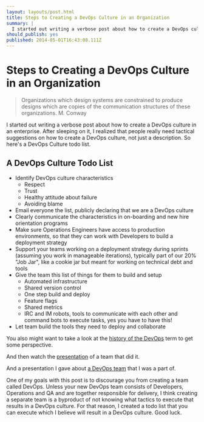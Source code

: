 ```yaml
---
layout: layouts/post.html
title: Steps to Creating a DevOps Culture in an Organization
summary: |
  I started out writing a verbose post about how to create a DevOps culture in an enterprise. After sleeping on it, I realized that people really need tactical suggestions on how to create a DevOps culture, not just a description. So here's a DevOps Culture todo list.
should_publish: yes
published: 2014-05-01T16:43:08.111Z
---
```

# Steps to Creating a DevOps Culture in an Organization

> Organizations which design systems are constrained to produce designs which are copies of the communication structures of these organizations.
> M. Conway

I started out writing a verbose post about how to create a DevOps culture in an enterprise. After sleeping on it, I realized that people really need tactical suggestions on how to create a DevOps culture, not just a description. So here's a DevOps Culture todo list.

## A DevOps Culture Todo List

- Identify DevOps culture characteristics
  - Respect
  - Trust
  - Healthy attitude about failure
  - Avoiding blame
- Email everyone the list, publicly declaring that we are a DevOps culture
- Clearly communicate the characteristics in on-boarding and new hire orientation programs
- Make sure Operations Engineers have access to production environments, so that they can work with Developers to build a deployment strategy
- Support your teams working on a deployment strategy during sprints (assuming you work in manageable iterations), typically part of our 20% "Job Jar", like a cookie jar but meant for working on technical debt and tools
- Give the team this list of things for them to build and setup
  - Automated infrastructure
  - Shared version control
  - One step build and deploy
  - Feature flags
  - Shared metrics
  - IRC and IM robots, tools to communicate with each other and command bots to execute tasks, yes you have to have this!
- Let team build the tools they need to deploy and collaborate

You also might want to take a look at the [history of the DevOps](http://itrevolution.com/the-history-of-devops/) term to get some perspective.

And then watch the [presentation](https://www.youtube.com/watch?v=LdOe18KhtT4) of a team that did it.

And a presentation I gave about [a DevOps team](http://www.devopslive.org/devops-at-gamestop/) that I was a part of.

One of my goals with this post is to discourage you from creating a team called DevOps. Unless your new DevOps team consists of Developers, Operations and QA and are together responsible for delivery, I think creating a separate team is a byproduct of not knowing what tactics to execute that results in a DevOps culture. For that reason, I created a todo list that you can execute which I believe will result in a DevOps culture. Good luck.